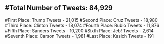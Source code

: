#Total Number of Tweets: 84,929 
---
#First Place: Trump Tweets - 21,015
#Second Place: Cruz Tweets - 18,980
#Third Place: Clinton Tweets - 18,074
#Fourth Place: Rubio Tweets - 11,876
#Fifth Place: Sanders Tweets - 10,200
#Sixth Place: Jeb! Tweets - 2,614
#Seventh Place: Carson Tweets - 1,981
#Last Place: Kasich Tweets - 191
